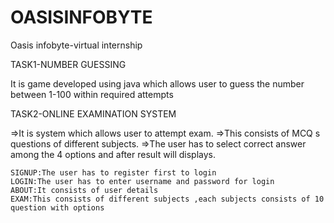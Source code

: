 # OASISINFOBYTE
Oasis infobyte-virtual internship

TASK1-NUMBER GUESSING

It is game developed using java which allows user to guess the number between 1-100 within required attempts

TASK2-ONLINE EXAMINATION SYSTEM

=>It is system which allows user to attempt exam. =>This consists of MCQ s questions of different subjects. =>The user has to select correct answer among the 4 options and after result will displays.

    SIGNUP:The user has to register first to login
    LOGIN:The user has to enter username and password for login
    ABOUT:It consists of user details
    EXAM:This consists of different subjects ,each subjects consists of 10 question with options

